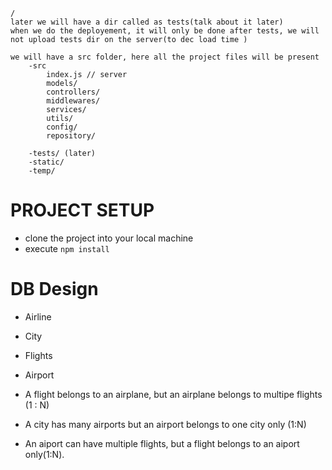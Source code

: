     /
    later we will have a dir called as tests(talk about it later)
    when we do the deployement, it will only be done after tests, we will not upload tests dir on the server(to dec load time )
    
    we will have a src folder, here all the project files will be present
        -src    
            index.js // server
            models/
            controllers/
            middlewares/
            services/
            utils/
            config/
            repository/

        -tests/ (later)
        -static/
        -temp/

# PROJECT SETUP
- clone the project into your local machine
- execute `npm install`

# DB Design
- Airline
- City
- Flights
- Airport

- A flight belongs to an airplane, but an airplane belongs to multipe flights (1 : N) 
- A city has many airports but an airport belongs to one city only (1:N)
- An aiport can have multiple flights, but a flight belongs to an aiport only(1:N).